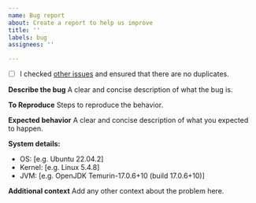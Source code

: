 ```yaml
---
name: Bug report
about: Create a report to help us improve
title: ''
labels: bug
assignees: ''

---
```


- [ ] I checked [other issues](https://github.com/allegro/tradukisto/issues) and ensured that there are no duplicates. 

**Describe the bug**
A clear and concise description of what the bug is.

**To Reproduce**
Steps to reproduce the behavior.

**Expected behavior**
A clear and concise description of what you expected to happen.

**System details:**
 - OS: [e.g. Ubuntu 22.04.2]
 - Kernel: [e.g. Linux 5.4.8]
 - JVM: [e.g. OpenJDK Temurin-17.0.6+10 (build 17.0.6+10)]

**Additional context**
Add any other context about the problem here.
